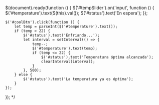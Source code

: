 
$(document).ready(function () {
    $('#tempSlider').on('input', function () {
        $('#temperature').text($(this).val());
        $('#status').text('En espera');
    });

    $('#coolBtn').click(function () {
        let temp = parseInt($('#temperature').text());
        if (temp > 22) {
            $('#status').text('Enfriando...');
            let interval = setInterval(() => {
                temp--;
                $('#temperature').text(temp);
                if (temp <= 22) {
                    $('#status').text('Temperatura óptima alcanzada');
                    clearInterval(interval);
                }
            }, 500);
        } else {
            $('#status').text('La temperatura ya es óptima');
        }
    });
});
*/
